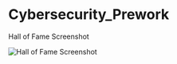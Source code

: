 # Cybersecurity_Prework
Hall of Fame Screenshot

![Hall of Fame Screenshot](https://user-images.githubusercontent.com/74278319/187100303-2fc91d25-2b99-45c2-8be8-798ab946b1ec.png)

